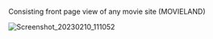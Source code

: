    Consisting front page view of any movie site (MOVIELAND)
   
![Screenshot_20230210_111052](https://user-images.githubusercontent.com/114716398/218010425-e2b41c1e-42eb-44b4-91f2-05bb8c1460b3.png)
